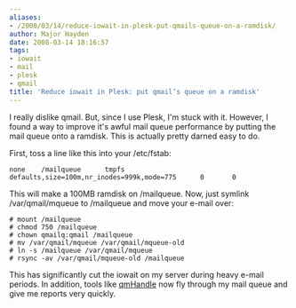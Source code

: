 ```yaml
---
aliases:
- /2008/03/14/reduce-iowait-in-plesk-put-qmails-queue-on-a-ramdisk/
author: Major Hayden
date: 2008-03-14 18:16:57
tags:
- iowait
- mail
- plesk
- qmail
title: 'Reduce iowait in Plesk: put qmail’s queue on a ramdisk'
---
```


I really dislike qmail. But, since I use Plesk, I'm stuck with it. However, I found a way to improve it's awful mail queue performance by putting the mail queue onto a ramdisk. This is actually pretty darned easy to do.

First, toss a line like this into your /etc/fstab:

```
none    /mailqueue      tmpfs   defaults,size=100m,nr_inodes=999k,mode=775      0       0
```

This will make a 100MB ramdisk on /mailqueue. Now, just symlink /var/qmail/mqueue to /mailqueue and move your e-mail over:

```
# mount /mailqueue
# chmod 750 /mailqueue
# chown qmailq:qmail /mailqueue
# mv /var/qmail/mqueue /var/qmail/mqueue-old
# ln -s /mailqueue /var/qmail/mqueue
# rsync -av /var/qmail/mqueue-old /mailqueue
```

This has significantly cut the iowait on my server during heavy e-mail periods. In addition, tools like [qmHandle][1] now fly through my mail queue and give me reports very quickly.

 [1]: http://sourceforge.net/projects/qmhandle
